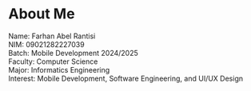 # About Me
Name: Farhan Abel Rantisi  
NIM: 09021282227039  
Batch: Mobile Development 2024/2025  
Faculty: Computer Science  
Major: Informatics Engineering  
Interest: Mobile Development, Software Engineering, and UI/UX Design